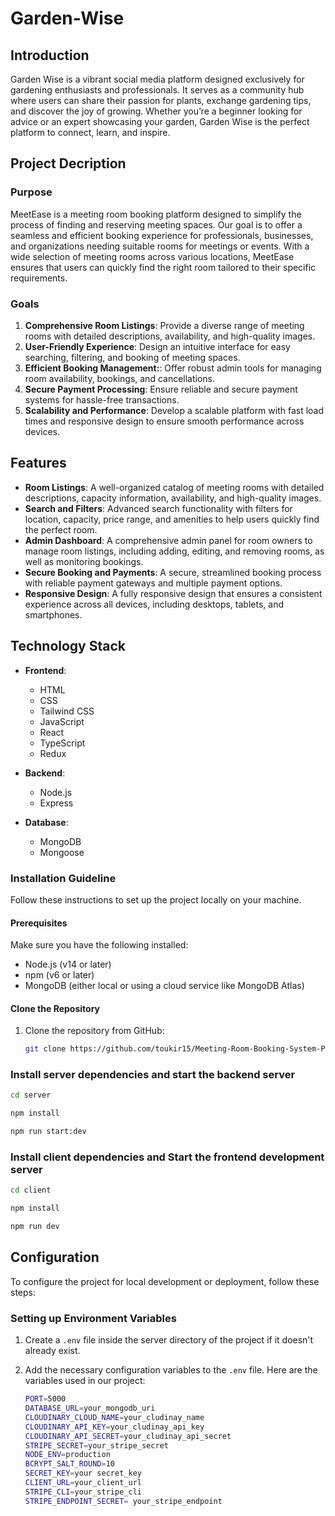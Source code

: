 
# Garden-Wise

## Introduction
Garden Wise is a vibrant social media platform designed exclusively for gardening enthusiasts and professionals. It serves as a community hub where users can share their passion for plants, exchange gardening tips, and discover the joy of growing. Whether you’re a beginner looking for advice or an expert showcasing your garden, Garden Wise is the perfect platform to connect, learn, and inspire.
## Project Decription
### Purpose
MeetEase is a meeting room booking platform designed to simplify the process of finding and reserving meeting spaces. Our goal is to offer a seamless and efficient booking experience for professionals, businesses, and organizations needing suitable rooms for meetings or events. With a wide selection of meeting rooms across various locations, MeetEase ensures that users can quickly find the right room tailored to their specific requirements.
### Goals
1. **Comprehensive Room Listings**: Provide a diverse range of meeting rooms with detailed descriptions, availability, and high-quality images.
2. **User-Friendly Experience**: Design an intuitive interface for easy searching, filtering, and booking of meeting spaces.
3. **Efficient Booking Management:**: Offer robust admin tools for managing room availability, bookings, and cancellations.
4. **Secure Payment Processing**:  Ensure reliable and secure payment systems for hassle-free transactions.
5. **Scalability and Performance**:  Develop a scalable platform with fast load times and responsive design to ensure smooth performance across devices.

## Features

- **Room Listings**: A well-organized catalog of meeting rooms with detailed descriptions, capacity information, availability, and high-quality images.
- **Search and Filters**: Advanced search functionality with filters for location, capacity, price range, and amenities to help users quickly find the perfect room.
- **Admin Dashboard**: A comprehensive admin panel for room owners to manage room listings, including adding, editing, and removing rooms, as well as monitoring bookings.
- **Secure Booking and Payments**: A secure, streamlined booking process with reliable payment gateways and multiple payment options.
- **Responsive Design**: A fully responsive design that ensures a consistent experience across all devices, including desktops, tablets, and smartphones.

## Technology Stack

- **Frontend**:
  - HTML
  - CSS
  - Tailwind CSS
  - JavaScript
  - React
  - TypeScript
  - Redux

- **Backend**:
  - Node.js
  - Express

- **Database**:
  - MongoDB
  - Mongoose

### Installation Guideline

Follow these instructions to set up the project locally on your machine.

#### Prerequisites

Make sure you have the following installed:
- Node.js (v14 or later)
- npm (v6 or later)
- MongoDB (either local or using a cloud service like MongoDB Atlas)

#### Clone the Repository

1. Clone the repository from GitHub:

   ```bash
   git clone https://github.com/toukir15/Meeting-Room-Booking-System-Part-2.git
   ```

### Install server dependencies and start the backend server

   ```bash
   cd server
   ```
   ```bash
  npm install
   ```
   ```bash
  npm run start:dev
   ```

### Install client dependencies and Start the frontend development server

   ```bash
   cd client
   ```
   ```bash
  npm install
   ```
   ```bash
  npm run dev
   ```

## Configuration

To configure the project for local development or deployment, follow these steps:

### Setting up Environment Variables

1. Create a `.env` file inside the server directory of the project if it doesn't already exist.

2. Add the necessary configuration variables to the `.env` file. Here are the variables used in our project:

   ```bash
   PORT=5000
   DATABASE_URL=your_mongodb_uri
   CLOUDINARY_CLOUD_NAME=your_cludinay_name
   CLOUDINARY_API_KEY=your_cludinay_api_key
   CLOUDINARY_API_SECRET=your_cludinay_api_secret
   STRIPE_SECRET=your_stripe_secret
   NODE_ENV=production
   BCRYPT_SALT_ROUND=10
   SECRET_KEY=your secret_key
   CLIENT_URL=your_client_url
   STRIPE_CLI=your_stripe_cli
   STRIPE_ENDPOINT_SECRET= your_stripe_endpoint
   ```
